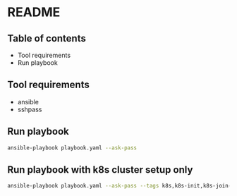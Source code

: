 # README

## Table of contents

- Tool requirements
- Run playbook

## Tool requirements

- ansible
- sshpass

## Run playbook

```bash
ansible-playbook playbook.yaml --ask-pass
```

## Run playbook with k8s cluster setup only

```bash
ansible-playbook playbook.yaml --ask-pass --tags k8s,k8s-init,k8s-join-worker
```
